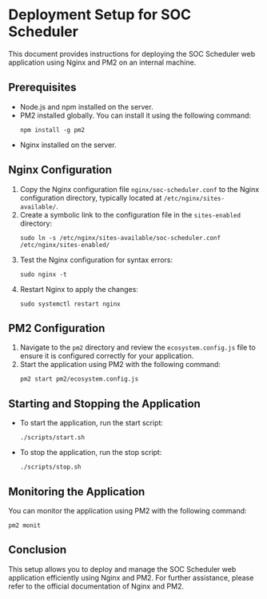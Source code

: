# Deployment Setup for SOC Scheduler

This document provides instructions for deploying the SOC Scheduler web application using Nginx and PM2 on an internal machine.

## Prerequisites

- Node.js and npm installed on the server.
- PM2 installed globally. You can install it using the following command:
  ```
  npm install -g pm2
  ```
- Nginx installed on the server.

## Nginx Configuration

1. Copy the Nginx configuration file `nginx/soc-scheduler.conf` to the Nginx configuration directory, typically located at `/etc/nginx/sites-available/`.
2. Create a symbolic link to the configuration file in the `sites-enabled` directory:
   ```
   sudo ln -s /etc/nginx/sites-available/soc-scheduler.conf /etc/nginx/sites-enabled/
   ```
3. Test the Nginx configuration for syntax errors:
   ```
   sudo nginx -t
   ```
4. Restart Nginx to apply the changes:
   ```
   sudo systemctl restart nginx
   ```

## PM2 Configuration

1. Navigate to the `pm2` directory and review the `ecosystem.config.js` file to ensure it is configured correctly for your application.
2. Start the application using PM2 with the following command:
   ```
   pm2 start pm2/ecosystem.config.js
   ```

## Starting and Stopping the Application

- To start the application, run the start script:
  ```
  ./scripts/start.sh
  ```

- To stop the application, run the stop script:
  ```
  ./scripts/stop.sh
  ```

## Monitoring the Application

You can monitor the application using PM2 with the following command:
```
pm2 monit
```

## Conclusion

This setup allows you to deploy and manage the SOC Scheduler web application efficiently using Nginx and PM2. For further assistance, please refer to the official documentation of Nginx and PM2.